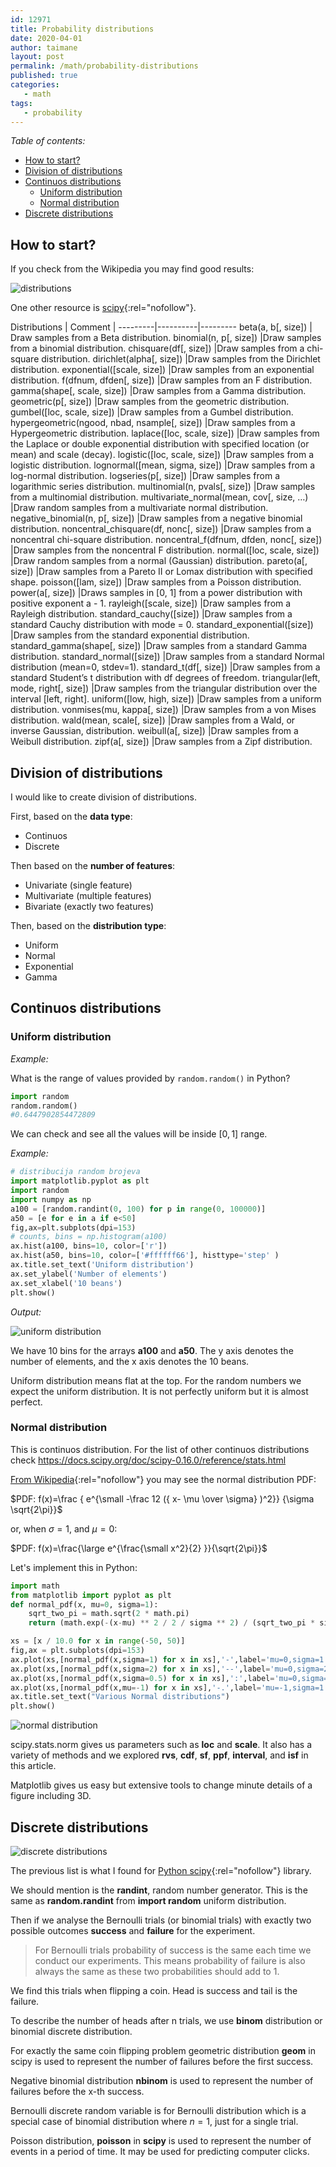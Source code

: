 ```yaml
---
id: 12971
title: Probability distributions
date: 2020-04-01
author: taimane
layout: post
permalink: /math/probability-distributions
published: true
categories: 
   - math
tags:
   - probability
---
```

<script type="text/x-mathjax-config">
    MathJax.Hub.Config({
      tex2jax: {
        skipTags: ['script', 'noscript', 'style', 'textarea', 'pre'],
        inlineMath: [['$','$']]
      }
    });
</script>
<script src="https://cdn.mathjax.org/mathjax/latest/MathJax.js?config=TeX-AMS-MML_HTMLorMML" type="text/javascript"></script>

_Table of contents:_
- [How to start?](#how-to-start)
- [Division of distributions](#division-of-distributions)
- [Continuos distributions](#continuos-distributions)
  - [Uniform distribution](#uniform-distribution)
  - [Normal distribution](#normal-distribution)
- [Discrete distributions](#discrete-distributions)

## How to start?

If you check from the Wikipedia you may find good results:

![distributions](/wp-content/uploads/2020/04/probability-distributions.jpg)

One other resource is [scipy](https://docs.scipy.org/doc/numpy-1.14.1/reference/routines.random.html){:rel="nofollow"}.


Distributions | Comment | 
---------|----------|---------
beta(a, b[, size]) | Draw samples from a Beta distribution.
binomial(n, p[, size]) |Draw samples from a binomial distribution.
chisquare(df[, size]) |Draw samples from a chi-square distribution.
dirichlet(alpha[, size]) |Draw samples from the Dirichlet distribution.
exponential([scale, size]) |Draw samples from an exponential distribution.
f(dfnum, dfden[, size]) |Draw samples from an F distribution.
gamma(shape[, scale, size]) |Draw samples from a Gamma distribution.
geometric(p[, size]) |Draw samples from the geometric distribution.
gumbel([loc, scale, size]) |Draw samples from a Gumbel distribution.
hypergeometric(ngood, nbad, nsample[, size]) |Draw samples from a Hypergeometric distribution.
laplace([loc, scale, size]) |Draw samples from the Laplace or double exponential distribution with specified location (or mean) and scale (decay).
logistic([loc, scale, size]) |Draw samples from a logistic distribution.
lognormal([mean, sigma, size]) |Draw samples from a log-normal distribution.
logseries(p[, size]) |Draw samples from a logarithmic series distribution.
multinomial(n, pvals[, size]) |Draw samples from a multinomial distribution.
multivariate_normal(mean, cov[, size, …) |Draw random samples from a multivariate normal distribution.
negative_binomial(n, p[, size]) |Draw samples from a negative binomial distribution.
noncentral_chisquare(df, nonc[, size]) |Draw samples from a noncentral chi-square distribution.
noncentral_f(dfnum, dfden, nonc[, size]) |Draw samples from the noncentral F distribution.
normal([loc, scale, size]) |Draw random samples from a normal (Gaussian) distribution.
pareto(a[, size]) |Draw samples from a Pareto II or Lomax distribution with specified shape.
poisson([lam, size]) |Draw samples from a Poisson distribution.
power(a[, size]) |Draws samples in [0, 1] from a power distribution with positive exponent a - 1.
rayleigh([scale, size]) |Draw samples from a Rayleigh distribution.
standard_cauchy([size]) |Draw samples from a standard Cauchy distribution with mode = 0.
standard_exponential([size]) |Draw samples from the standard exponential distribution.
standard_gamma(shape[, size]) |Draw samples from a standard Gamma distribution.
standard_normal([size]) |Draw samples from a standard Normal distribution (mean=0, stdev=1).
standard_t(df[, size]) |Draw samples from a standard Student’s t distribution with df degrees of freedom.
triangular(left, mode, right[, size]) |Draw samples from the triangular distribution over the interval [left, right].
uniform([low, high, size]) |Draw samples from a uniform distribution.
vonmises(mu, kappa[, size]) |Draw samples from a von Mises distribution.
wald(mean, scale[, size]) |Draw samples from a Wald, or inverse Gaussian, distribution.
weibull(a[, size]) |Draw samples from a Weibull distribution.
zipf(a[, size]) |Draw samples from a Zipf distribution.


## Division of distributions

I would like to create division of distributions.

First, based on the **data type**:

* Continuos
* Discrete


Then based on the **number of features**:

* Univariate (single feature)
* Multivariate (multiple features)
* Bivariate (exactly two features)


Then, based on the **distribution type**:

* Uniform
* Normal
* Exponential
* Gamma

## Continuos distributions

### Uniform distribution
_Example:_

What is the range of values provided by `random.random()` in Python?

```python
import random
random.random()
#0.6447902854472809
```
We can check and see all the values will be inside $[0, 1]$ range.


_Example:_
```python
# distribucija random brojeva
import matplotlib.pyplot as plt
import random
import numpy as np
a100 = [random.randint(0, 100) for p in range(0, 100000)]
a50 = [e for e in a if e<50]
fig,ax=plt.subplots(dpi=153)
# counts, bins = np.histogram(a100)
ax.hist(a100, bins=10, color=['r'])
ax.hist(a50, bins=10, color=['#ffffff66'], histtype='step' )
ax.title.set_text('Uniform distribution')
ax.set_ylabel('Number of elements')
ax.set_xlabel('10 beans')
plt.show()
```

_Output:_

![uniform distribution](/wp-content/uploads/2020/04/uniform-distribution.jpg)

We have 10 bins for the arrays **a100** and **a50**. The y axis denotes the number of elements, and the x axis denotes the 10 beans.

Uniform distribution means flat at the top.
For the random numbers we expect the uniform distribution. It is not perfectly uniform but it is almost perfect.


### Normal distribution

This is continuos distribution. For the list of other continuos distributions check https://docs.scipy.org/doc/scipy-0.16.0/reference/stats.html



[From Wikipedia](https://en.wikipedia.org/wiki/Normal_distribution){:rel="nofollow"} you may see the normal distribution PDF:

$PDF: f(x)=\frac { e^{\small -\frac 12 ({  x- \mu \over  \sigma} )^2}}
{\sigma \sqrt{2\pi}}$

or, when $\sigma=1$, and $\mu=0:$

$PDF: f(x)=\frac{\large e^{\frac{\small x^2}{2} }}{\sqrt{2\pi}}$


Let's implement this in Python:


```python
import math
from matplotlib import pyplot as plt
def normal_pdf(x, mu=0, sigma=1):
    sqrt_two_pi = math.sqrt(2 * math.pi)
    return (math.exp(-(x-mu) ** 2 / 2 / sigma ** 2) / (sqrt_two_pi * sigma))

xs = [x / 10.0 for x in range(-50, 50)]
fig,ax = plt.subplots(dpi=153)
ax.plot(xs,[normal_pdf(x,sigma=1) for x in xs],'-',label='mu=0,sigma=1')
ax.plot(xs,[normal_pdf(x,sigma=2) for x in xs],'--',label='mu=0,sigma=2')
ax.plot(xs,[normal_pdf(x,sigma=0.5) for x in xs],':',label='mu=0,sigma=0.5')
ax.plot(xs,[normal_pdf(x,mu=-1) for x in xs],'-.',label='mu=-1,sigma=1')
ax.title.set_text("Various Normal distributions")
plt.show()
```

![normal distribution](/wp-content/uploads/2020/04/normal-distributions.jpg)

scipy.stats.norm gives us parameters such as **loc** and **scale**. It also has a variety of methods and we explored **rvs**, **cdf**, **sf**, **ppf**, **interval**, and **isf** in this article.

Matplotlib gives us easy but extensive tools to change minute details of a figure including 3D.


## Discrete distributions

![discrete distributions](/wp-content/uploads/2020/04/discrete-distributions.jpg)

The previous list is what I found for [Python scipy](https://docs.scipy.org/doc/scipy-0.16.0/reference/stats.html){:rel="nofollow"} library.

We should mention is the **randint**, random number generator. This is the same as **random.randint** from **import random** uniform distribution.

Then if we analyse the Bernoulli trials (or binomial trials) with exactly two possible outcomes **success** and **failure** for the experiment.

> For Bernoulli trials probability of success is the same each time we conduct our experiments. This means probability of failure is also always the same as these two probabilities should add to 1.

We find this trials when flipping a coin. Head is success and tail is the failure.

To describe the number of heads after n trials, we use **binom** distribution or binomial discrete distribution.

For exactly the same coin flipping problem geometric distribution **geom** in scipy is used to represent the number of failures before the first success.

Negative binomial distribution **nbinom** is used to represent the number of failures before the x-th success.

Bernoulli discrete random variable is for Bernoulli distribution which is a special case of binomial distribution where $n=1$, just for a single trial.

Poisson distribution, **poisson** in **scipy** is used to represent the number of events in a period of time. It may be used for predicting computer clicks.